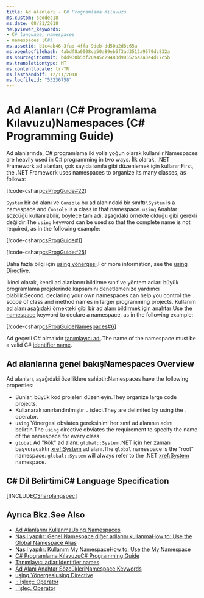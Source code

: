 ```yaml
---
title: Ad alanları - C# Programlama Kılavuzu
ms.custom: seodec18
ms.date: 08/21/2018
helpviewer_keywords:
- C# language, namespaces
- namespaces [C#]
ms.assetid: b1c4ab46-3fad-4ffa-9deb-dd50a2d8c65a
ms.openlocfilehash: 4abdf8a0008ce50a89eb5f3ad3512a9579dc832a
ms.sourcegitcommit: bdd930b5df20a45c29483d905526a2a3e4d17c5b
ms.translationtype: MT
ms.contentlocale: tr-TR
ms.lasthandoff: 12/11/2018
ms.locfileid: "53236758"
---
```

# <a name="namespaces-c-programming-guide"></a><span data-ttu-id="55cfd-102">Ad Alanları (C# Programlama Kılavuzu)</span><span class="sxs-lookup"><span data-stu-id="55cfd-102">Namespaces (C# Programming Guide)</span></span>

<span data-ttu-id="55cfd-103">Ad alanlarında, C# programlama iki yolla yoğun olarak kullanılır.</span><span class="sxs-lookup"><span data-stu-id="55cfd-103">Namespaces are heavily used in C# programming in two ways.</span></span> <span data-ttu-id="55cfd-104">İlk olarak, .NET Framework ad alanları, çok sayıda sınıfa gibi düzenlemek için kullanır:</span><span class="sxs-lookup"><span data-stu-id="55cfd-104">First, the .NET Framework uses namespaces to organize its many classes, as follows:</span></span>  
  
[!code-csharp[csProgGuide#22](../inside-a-program/codesnippet/CSharp/index_1.cs)]  
  
<span data-ttu-id="55cfd-105">`System` bir ad alanı ve `Console` bu ad alanındaki bir sınıftır.</span><span class="sxs-lookup"><span data-stu-id="55cfd-105">`System` is a namespace and `Console` is a class in that namespace.</span></span> <span data-ttu-id="55cfd-106">`using` Anahtar sözcüğü kullanılabilir, böylece tam adı, aşağıdaki örnekte olduğu gibi gerekli değildir:</span><span class="sxs-lookup"><span data-stu-id="55cfd-106">The `using` keyword can be used so that the complete name is not required, as in the following example:</span></span>  
  
[!code-csharp[csProgGuide#1](../inside-a-program/codesnippet/CSharp/index_2.cs)]  
  
[!code-csharp[csProgGuide#25](../inside-a-program/codesnippet/CSharp/index_3.cs)]  
  
<span data-ttu-id="55cfd-107">Daha fazla bilgi için [using yönergesi](../../language-reference/keywords/using-directive.md).</span><span class="sxs-lookup"><span data-stu-id="55cfd-107">For more information, see the [using Directive](../../language-reference/keywords/using-directive.md).</span></span>  
  
<span data-ttu-id="55cfd-108">İkinci olarak, kendi ad alanlarını bildirme sınıf ve yöntem adları büyük programlama projelerinde kapsamını denetlemenize yardımcı olabilir.</span><span class="sxs-lookup"><span data-stu-id="55cfd-108">Second, declaring your own namespaces can help you control the scope of class and method names in larger programming projects.</span></span> <span data-ttu-id="55cfd-109">Kullanım [ad alanı](../../language-reference/keywords/namespace.md) aşağıdaki örnekteki gibi bir ad alanı bildirmek için anahtar:</span><span class="sxs-lookup"><span data-stu-id="55cfd-109">Use the [namespace](../../language-reference/keywords/namespace.md) keyword to declare a namespace, as in the following example:</span></span>  
  
[!code-csharp[csProgGuideNamespaces#6](codesnippet/CSharp/index_4.cs)]

<span data-ttu-id="55cfd-110">Ad geçerli C# olmalıdır [tanımlayıcı adı](../inside-a-program/identifier-names.md).</span><span class="sxs-lookup"><span data-stu-id="55cfd-110">The name of the namespace must be a valid C# [identifier name](../inside-a-program/identifier-names.md).</span></span>

## <a name="namespaces-overview"></a><span data-ttu-id="55cfd-111">Ad alanlarına genel bakış</span><span class="sxs-lookup"><span data-stu-id="55cfd-111">Namespaces Overview</span></span>  

<span data-ttu-id="55cfd-112">Ad alanları, aşağıdaki özelliklere sahiptir:</span><span class="sxs-lookup"><span data-stu-id="55cfd-112">Namespaces have the following properties:</span></span>  
  
- <span data-ttu-id="55cfd-113">Bunlar, büyük kod projeleri düzenleyin.</span><span class="sxs-lookup"><span data-stu-id="55cfd-113">They organize large code projects.</span></span>  
- <span data-ttu-id="55cfd-114">Kullanarak sınırlandırılmıştır `.` işleci.</span><span class="sxs-lookup"><span data-stu-id="55cfd-114">They are delimited by using the `.` operator.</span></span>  
- <span data-ttu-id="55cfd-115">`using` Yönergesi obviates gereksinimi her sınıf ad alanının adını belirtin.</span><span class="sxs-lookup"><span data-stu-id="55cfd-115">The `using` directive obviates the requirement to specify the name of the namespace for every class.</span></span>  
- <span data-ttu-id="55cfd-116">`global` Ad "Kök" ad alanı: `global::System` .NET için her zaman başvuracaktır <xref:System> ad alanı.</span><span class="sxs-lookup"><span data-stu-id="55cfd-116">The `global` namespace is the "root" namespace: `global::System` will always refer to the .NET <xref:System> namespace.</span></span>  

## <a name="c-language-specification"></a><span data-ttu-id="55cfd-117">C# Dil Belirtimi</span><span class="sxs-lookup"><span data-stu-id="55cfd-117">C# Language Specification</span></span>

[!INCLUDE[CSharplangspec](~/includes/csharplangspec-md.md)]  
  
## <a name="see-also"></a><span data-ttu-id="55cfd-118">Ayrıca Bkz.</span><span class="sxs-lookup"><span data-stu-id="55cfd-118">See Also</span></span>

- [<span data-ttu-id="55cfd-119">Ad Alanlarını Kullanma</span><span class="sxs-lookup"><span data-stu-id="55cfd-119">Using Namespaces</span></span>](using-namespaces.md)
- [<span data-ttu-id="55cfd-120">Nasıl yapılır: Genel Namespace diğer adlarını kullanma</span><span class="sxs-lookup"><span data-stu-id="55cfd-120">How to: Use the Global Namespace Alias</span></span>](how-to-use-the-global-namespace-alias.md)
- [<span data-ttu-id="55cfd-121">Nasıl yapılır: Kullanım My Namespace</span><span class="sxs-lookup"><span data-stu-id="55cfd-121">How to: Use the My Namespace</span></span>](how-to-use-the-my-namespace.md)
- [<span data-ttu-id="55cfd-122">C# Programlama Kılavuzu</span><span class="sxs-lookup"><span data-stu-id="55cfd-122">C# Programming Guide</span></span>](../index.md)  
- [<span data-ttu-id="55cfd-123">Tanımlayıcı adları</span><span class="sxs-lookup"><span data-stu-id="55cfd-123">Identifier names</span></span>](../inside-a-program/identifier-names.md)
- [<span data-ttu-id="55cfd-124">Ad Alanı Anahtar Sözcükleri</span><span class="sxs-lookup"><span data-stu-id="55cfd-124">Namespace Keywords</span></span>](../../language-reference/keywords/namespace-keywords.md)  
- [<span data-ttu-id="55cfd-125">using Yönergesi</span><span class="sxs-lookup"><span data-stu-id="55cfd-125">using Directive</span></span>](../../language-reference/keywords/using-directive.md)  
- [<span data-ttu-id="55cfd-126">:: İşleç</span><span class="sxs-lookup"><span data-stu-id="55cfd-126">:: Operator</span></span>](../../language-reference/operators/namespace-alias-qualifer.md)  
- [<span data-ttu-id="55cfd-127">. İşleç</span><span class="sxs-lookup"><span data-stu-id="55cfd-127">. Operator</span></span>](../../language-reference/operators/member-access-operator.md)
